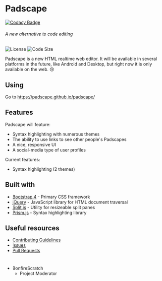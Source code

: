 # Padscape

[![Codacy Badge](https://api.codacy.com/project/badge/Grade/d666be2f3f6b4bc5ab9283cc05fdbd4b)](https://app.codacy.com/manual/BonfireScratch/padscape?utm_source=github.com&utm_medium=referral&utm_content=padscape/padscape&utm_campaign=Badge_Grade_Dashboard)

###### A new alternative to code editing

![License](https://img.shields.io/github/license/padscape/padscape)
![Code Size](https://img.shields.io/github/languages/code-size/padscape/padscape)

Padscape is a new HTML realtime web editor. It will be available in several platforms in the future, like Android and Desktop, but right now it is only available on the web. :cry:

## Using
Go to https://padscape.github.io/padscape/

## Features
Padscape will feature:
- Syntax highlighting with numerous themes
- The ability to use links to see other people's Padscapes
- A nice, responsive UI
- A social-media type of user profiles

Current features:
- Syntax highlighting (2 themes)

## Built with
- [Bootstrap 4](https://getbootstrap.com/) - Primary CSS framework
- [jQuery](https://jquery.com/) - JavaScript library for HTML document traversal
- [Split.js](https://split.js.org/) - Utility for resizeable split panes
- [Prism.js](https://prismjs.com/) - Syntax highlighting library

## Useful resources
- [Contributing Guidelines](https://github.com/padscape/padscape/blob/master/CONTRIBUTING.md)
- [Issues](https://github.com/padscape/padscape/issues)
- [Pull Requests](https://github.com/padscape/padscape/pulls)

#


- BonfireScratch
  - Project Moderator
